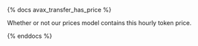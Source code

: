 {% docs avax_transfer_has_price %}

Whether or not our prices model contains this hourly token price. 

{% enddocs %}